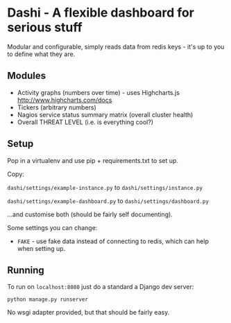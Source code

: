 # Dashi - A flexible dashboard for serious stuff

Modular and configurable, simply reads data from redis keys - it's up to you to define what they are.

## Modules

 - Activity graphs (numbers over time) - uses Highcharts.js http://www.highcharts.com/docs
 - Tickers (arbitrary numbers)
 - Nagios service status summary matrix (overall cluster health)
 - Overall THREAT LEVEL (i.e. is everything cool?)

## Setup

Pop in a virtualenv and use pip + requirements.txt to set up.

Copy:

`dashi/settings/example-instance.py` to `dashi/settings/instance.py`

`dashi/settings/example-dashboard.py` to `dashi/settings/dashboard.py`

...and customise both (should be fairly self documenting).

Some settings you can change:

  - `FAKE` - use fake data instead of connecting to redis, which can help when setting up.

## Running

To run on `localhost:8080` just do a standard a Django dev server:

```
python manage.py runserver
```

No wsgi adapter provided, but that should be fairly easy.
